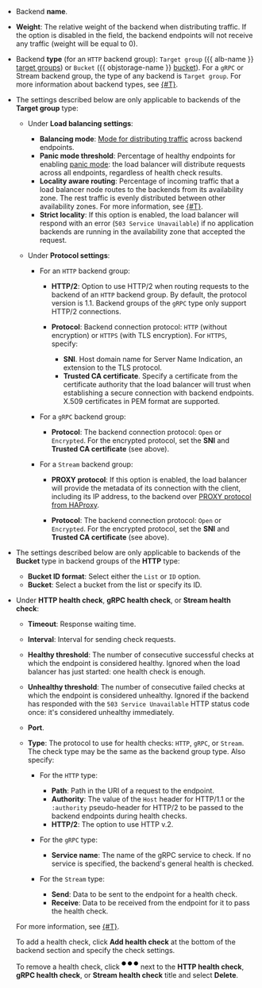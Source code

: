 * Backend **name**.
* **Weight**: The relative weight of the backend when distributing traffic. If the option is disabled in the field, the backend endpoints will not receive any traffic (weight will be equal to 0).
* Backend **type** (for an `HTTP` backend group): `Target group` ({{ alb-name }} [target groups](../../application-load-balancer/concepts/target-group.md)) or `Bucket` ({{ objstorage-name }} [bucket](../../storage/concepts/bucket.md)). For a `gRPC` or Stream backend group, the type of any backend is `Target group`. For more information about backend types, see [{#T}](../../application-load-balancer/concepts/backend-group.md#types).

* The settings described below are only applicable to backends of the **Target group** type:

  * Under **Load balancing settings**:

     * **Balancing mode**: [Mode for distributing traffic](../../application-load-balancer/concepts/backend-group.md#balancing-mode) across backend endpoints.
     * **Panic mode threshold**: Percentage of healthy endpoints for enabling [panic mode](../../application-load-balancer/concepts/backend-group.md#panic-mode): the load balancer will distribute requests across all endpoints, regardless of health check results.
     * **Locality aware routing**: Percentage of incoming traffic that a load balancer node routes to the backends from its availability zone. The rest traffic is evenly distributed between other availability zones. For more information, see [{#T}](../../application-load-balancer/concepts/backend-group.md#locality).
     * **Strict locality**: If this option is enabled, the load balancer will respond with an error (`503 Service Unavailable`) if no application backends are running in the availability zone that accepted the request.

  * Under **Protocol settings**:

     * For an `HTTP` backend group:

        * **HTTP/2**: Option to use HTTP/2 when routing requests to the backend of an `HTTP` backend group. By default, the protocol version is 1.1. Backend groups of the `gRPC` type only support HTTP/2 connections.
        * **Protocol**: Backend connection protocol: `HTTP` (without encryption) or `HTTPS` (with TLS encryption). For `HTTPS`, specify:

           * **SNI**. Host domain name for Server Name Indication, an extension to the TLS protocol.
           * **Trusted CA certificate**. Specify a certificate from the certificate authority that the load balancer will trust when establishing a secure connection with backend endpoints. X.509 certificates in PEM format are supported.

     * For a `gRPC` backend group:

        * **Protocol**: The backend connection protocol: `Open` or `Encrypted`. For the encrypted protocol, set the **SNI** and **Trusted CA certificate** (see above).

     * For a `Stream` backend group:

        * **PROXY protocol**: If this option is enabled, the load balancer will provide the metadata of its connection with the client, including its IP address, to the backend over [PROXY protocol from HAProxy](https://www.haproxy.org/download/1.9/doc/proxy-protocol.txt).

        * **Protocol**: The backend connection protocol: `Open` or `Encrypted`. For the encrypted protocol, set the **SNI** and **Trusted CA certificate** (see above).

* The settings described below are only applicable to backends of the **Bucket** type in backend groups of the **HTTP** type:

   * **Bucket ID format**: Select either the `List` or `ID` option.
   * **Bucket**: Select a bucket from the list or specify its ID.

* Under **HTTP health check**, **gRPC health check**, or **Stream health check**:

   * **Timeout**: Response waiting time.
   * **Interval**: Interval for sending check requests.
   * **Healthy threshold**: The number of consecutive successful checks at which the endpoint is considered healthy. Ignored when the load balancer has just started: one health check is enough.
   * **Unhealthy threshold**: The number of consecutive failed checks at which the endpoint is considered unhealthy. Ignored if the backend has responded with the `503 Service Unavailable` HTTP status code once: it's considered unhealthy immediately.
   * **Port**.
   * **Type**: The protocol to use for health checks: `HTTP`, `gRPC`, or `Stream`. The check type may be the same as the backend group type. Also specify:

      * For the `HTTP` type:

         * **Path**: Path in the URI of a request to the endpoint.
         * **Authority**: The value of the `Host` header for HTTP/1.1 or the `:authority` pseudo-header for HTTP/2 to be passed to the backend endpoints during health checks.
         * **HTTP/2**: The option to use HTTP v.2.

      * For the `gRPC` type:

         * **Service name**: The name of the gRPC service to check. If no service is specified, the backend's general health is checked.

      * For the `Stream` type:

         * **Send**: Data to be sent to the endpoint for a health check.
         * **Receive**: Data to be received from the endpoint for it to pass the health check.

   For more information, see [{#T}](../../application-load-balancer/concepts/backend-group.md#health-checks).

   To add a health check, click **Add health check** at the bottom of the backend section and specify the check settings.

   To remove a health check, click ![image](../../_assets/horizontal-ellipsis.svg) next to the **HTTP health check**, **gRPC health check**, or **Stream health check** title and select **Delete**.
